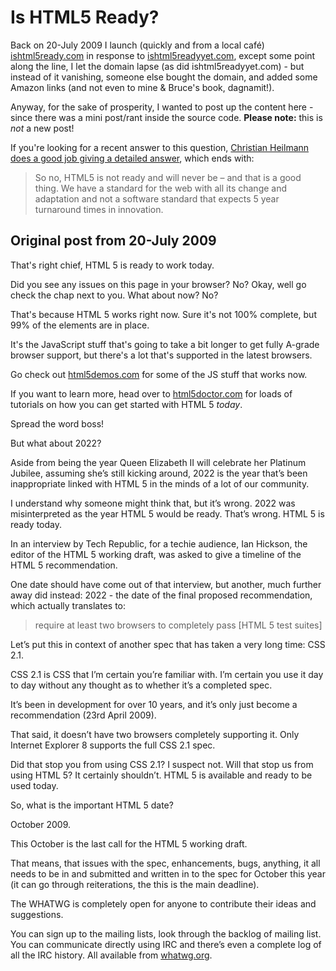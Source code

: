 # Is HTML5 Ready?

Back on 20-July 2009 I launch (quickly and from a local caf&eacute;) [ishtml5ready.com](http://web.archive.org/web/20120617183716/http://ishtml5ready.com/) in response to [ishtml5readyyet.com](http://web.archive.org/web/20120504112614/http://ishtml5readyyet.com/), except some point along the line, I let the domain lapse (as did ishtml5readyyet.com) - but instead of it vanishing, someone else bought the domain, and added some Amazon links (and not even to mine & Bruce's book, dagnamit!).

Anyway, for the sake of prosperity, I wanted to post up the content here - since there was a mini post/rant inside the source code. **Please note:** this is *not* a new post!

If you're looking for a recent answer to this question, [Christian Heilmann does a good job giving a detailed answer](http://christianheilmann.com/2012/03/14/html5-is-not-ready-yet-and-will-never-be-and-that-is-a-good-thing-html5-question-1/), which ends with:

> So no, HTML5 is not ready and will never be – and that is a good thing. We have a standard for the web with all its change and adaptation and not a software standard that expects 5 year turnaround times in innovation.

<!--more-->

## Original post from 20-July 2009

That's right chief, HTML 5 is ready to work today.

Did you see any issues on this page in your browser?  No? Okay, well go check 
the chap next to you.  What about now?  No?

That's because HTML 5 works right now.  Sure it's not 100% complete, but 99% 
of the elements are in place. 

It's the JavaScript stuff that's going to take a bit longer to get fully 
A-grade browser support, but there's a lot that's supported in the latest 
browsers.

Go check out [html5demos.com](http://html5demos.com) for some of the JS stuff that works now.

If you want to learn more, head over to [html5doctor.com](http://html5doctor.com) for loads of 
tutorials on how you can get started with HTML 5 *today*.

Spread the word boss!

But what about 2022?

Aside from being the year Queen Elizabeth II will celebrate her Platinum 
Jubilee, assuming she’s still kicking around, 2022 is the year that’s been 
inappropriate linked with HTML 5 in the minds of a lot of our community.

I understand why someone might think that, but it’s wrong. 2022 was 
misinterpreted as the year HTML 5 would be ready. That’s wrong. HTML 5 is 
ready today.

In an interview by Tech Republic, for a techie audience, Ian Hickson, the 
editor of the HTML 5 working draft, was asked to give a timeline of the 
HTML 5 recommendation.

One date should have come out of that interview, but another, much further 
away did instead: 2022 - the date of the final proposed recommendation, 
which actually translates to:

> require at least two browsers to completely pass [HTML 5 test suites]

Let’s put this in context of another spec that has taken a very long 
time: CSS 2.1.

CSS 2.1 is CSS that I’m certain you’re familiar with. I’m certain you use it 
day to day without any thought as to whether it’s a completed spec.

It’s been in development for over 10 years, and it’s only just become a 
recommendation (23rd April 2009).

That said, it doesn’t have two browsers completely supporting it. Only Internet 
Explorer 8 supports the full CSS 2.1 spec.

Did that stop you from using CSS 2.1? I suspect not. Will that stop us from 
using HTML 5? It certainly shouldn’t. HTML 5 is available and ready to be used 
today.

So, what is the important HTML 5 date?

October 2009.

This October is the last call for the HTML 5 working draft.

That means, that issues with the spec, enhancements, bugs, anything, it all needs 
to be in and submitted and written in to the spec for October this year (it can 
go through reiterations, the this is the main deadline).

The WHATWG is completely open for anyone to contribute their ideas and 
suggestions.

You can sign up to the mailing lists, look through the backlog of mailing list. 
You can communicate directly using IRC and there’s even a complete log of all the 
IRC history. All available from [whatwg.org](http://whatwg.org).